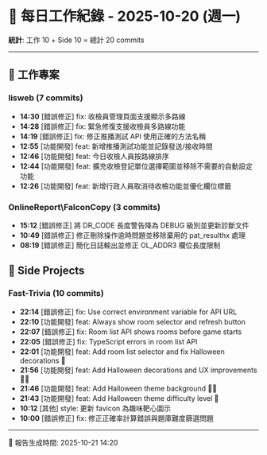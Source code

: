 # 📅 每日工作紀錄 - 2025-10-20 (週一)

**統計**: 工作 10 + Side 10 = 總計 20 commits

---

## 💼 工作專案

### lisweb (7 commits)

- **14:30** [錯誤修正] fix: 收檢員管理頁面支援顯示多路線
- **14:28** [錯誤修正] fix: 緊急修復支援收檢員多路線功能
- **14:19** [錯誤修正] fix: 修正推播測試 API 使用正確的方法名稱
- **12:55** [功能開發] feat: 新增推播測試功能並記錄發送/接收時間
- **12:46** [功能開發] feat: 今日收檢人員按路線排序
- **12:44** [功能開發] feat: 擴充收檢登記單位選擇範圍並移除不需要的自動設定功能
- **12:26** [功能開發] feat: 新增行政人員取消待收檢功能並優化欄位標籤

### OnlineReport\FalconCopy (3 commits)

- **15:12** [錯誤修正] 將 DR_CODE 長度警告降為 DEBUG 級別並更新診斷文件
- **10:49** [錯誤修正] 修正刪除操作逾時問題並移除棄用的 pat_resulthx 處理
- **08:19** [錯誤修正] 簡化日誌輸出並修正 OL_ADDR3 欄位長度限制

## 🎨 Side Projects

### Fast-Trivia (10 commits)

- **22:14** [錯誤修正] fix: Use correct environment variable for API URL
- **22:10** [功能開發] feat: Always show room selector and refresh button
- **22:07** [錯誤修正] fix: Room list API shows rooms before game starts
- **22:05** [錯誤修正] fix: TypeScript errors in room list API
- **22:01** [功能開發] feat: Add room list selector and fix Halloween decorations 🎃
- **21:56** [功能開發] feat: Add Halloween decorations and UX improvements 🎃✨
- **21:46** [功能開發] feat: Add Halloween theme background 🎃✨
- **21:43** [功能開發] feat: Add Halloween theme difficulty level 🎃
- **10:12** [其他] style: 更新 favicon 為趣味靶心圖示
- **10:00** [錯誤修正] fix: 修正正確率計算錯誤與題庫難度篩選問題

---

📅 報告生成時間: 2025-10-21 14:20
